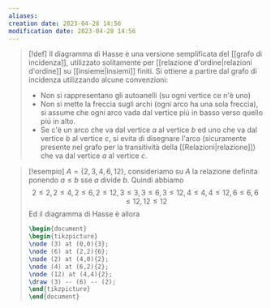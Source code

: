 ```yaml
---
aliases: 
creation date: 2023-04-28 14:56
modification date: 2023-04-28 14:56
---
```


>[!def]
>Il diagramma di Hasse è una versione semplificata del [[grafo di incidenza]], utilizzato solitamente per [[relazione d'ordine|relazioni d'ordine]] su [[insieme|insiemi]] finiti.
>Si ottiene a partire dal grafo di incidenza utilizzando alcune convenzioni:
> - Non si rappresentano gli autoanelli (su ogni vertice ce n'è uno)
> - Non si mette la freccia sugli archi (ogni arco ha una sola freccia), si assume che ogni arco vada dal vertice piú in basso verso quello piú in alto.
> - Se c'è un arco che va dal vertice $a$ al vertice $b$ ed uno che va dal vertice $b$ al vertice $c$, si evita di disegnare l'arco (sicuramente presente nel grafo per la transitività della [[Relazioni|relazione]]) che va dal vertice $a$ al vertice $c$.

>[!esempio]
>$A = \{ 2,3,4,6,12 \}$, consideriamo su $A$ la relazione definita ponendo $a \leq b$ sse $a$ divide $b$. Quindi abbiamo $$2 \leq 2, 2 \leq 4, 2 \leq 6, 2 \leq 12,3 \leq 3, 3 \leq 6, 3 \leq 12,4 \leq 4, 4 \leq 12, 6 \leq 6, 6 \leq 12, 12 \leq 12$$
>Ed il diagramma di Hasse è allora
> ```tikz
>\begin{document}
>\begin{tikzpicture}
>\node (3) at (0,0){3};
>\node (6) at (2,2){6};
>\node (2) at (4,0){2};
>\node (4) at (6,2){2};
>\node (12) at (4,4){2};
>\draw (3) -- (6) -- (2);
>\end{tikzpicture}
>\end{document}
>```

